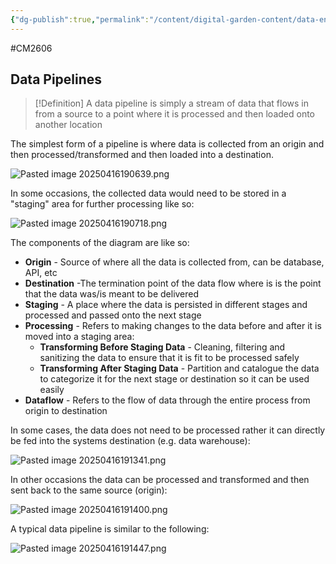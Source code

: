 ```yaml
---
{"dg-publish":true,"permalink":"/content/digital-garden-content/data-engineering-content/exam-prep-final-sem/data-engineering-content/cm-2606-lecture-8-notes/","updated":"2025-04-16T19:14:49.303+05:30"}
---
```


#CM2606

## Data Pipelines

>[!Definition]
>A data pipeline is simply a stream of data that flows in from a source to a point where it is processed and then loaded onto another location

The simplest form of a pipeline is where data is collected from an origin and then processed/transformed and then loaded into a destination. 

![Pasted image 20250416190639.png](/img/user/pngs/Pasted%20image%2020250416190639.png)

In some occasions, the collected data would need to be stored in a "staging" area for further processing like so:

![Pasted image 20250416190718.png](/img/user/pngs/Pasted%20image%2020250416190718.png)

The components of the diagram are like so:

- **Origin** - Source of where all the data is collected from, can be database, API, etc
- **Destination** -The termination point of the data flow where is is the point that the data was/is meant to be delivered
- **Staging** - A place where the data is persisted in different stages and processed and passed onto the next stage
- **Processing** - Refers to making changes to the data before and after it is moved into a staging area:
	- **Transforming Before Staging Data** - Cleaning, filtering and sanitizing the data to ensure that it is fit to be processed safely 
	- **Transforming After Staging Data** - Partition and catalogue the data to categorize it for the next stage or destination so it can be used easily
- **Dataflow** - Refers to the flow of data through the entire process from origin to destination

In some cases, the data does not need to be processed rather it can directly be fed into the systems destination (e.g. data warehouse):

![Pasted image 20250416191341.png](/img/user/pngs/Pasted%20image%2020250416191341.png)

In other occasions the data can be processed and transformed and then sent back to the same source (origin):

![Pasted image 20250416191400.png](/img/user/pngs/Pasted%20image%2020250416191400.png)

A typical data pipeline is similar to the following:

![Pasted image 20250416191447.png](/img/user/pngs/Pasted%20image%2020250416191447.png)

